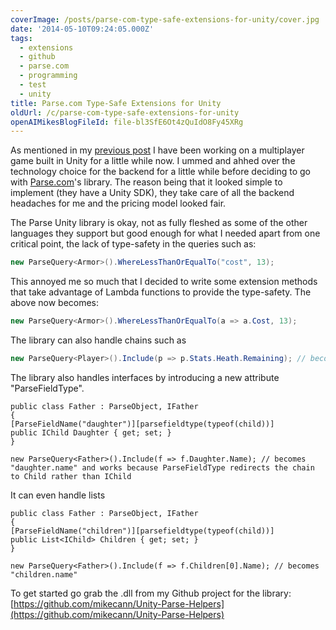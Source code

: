 ```yaml
---
coverImage: /posts/parse-com-type-safe-extensions-for-unity/cover.jpg
date: '2014-05-10T09:24:05.000Z'
tags:
  - extensions
  - github
  - parse.com
  - programming
  - test
  - unity
title: Parse.com Type-Safe Extensions for Unity
oldUrl: /c/parse-com-type-safe-extensions-for-unity
openAIMikesBlogFileId: file-bl3SfE6Ot4zQuIdO8Fy45XRg
---
```


As mentioned in my [previous post](https://www.mikecann.blog/games/taming-unity/) I have been working on a multiplayer game built in Unity for a little while now. I ummed and ahhed over the technology choice for the backend for a little while before deciding to go with [Parse.com](https://Parse.com)'s library. The reason being that it looked simple to implement (they have a Unity SDK), they take care of all the backend headaches for me and the pricing model looked fair.

<!-- more -->

The Parse Unity library is okay, not as fully fleshed as some of the other languages they support but good enough for what I needed apart from one critical point, the lack of type-safety in the queries such as:

```csharp
new ParseQuery<Armor>().WhereLessThanOrEqualTo("cost", 13);
```

This annoyed me so much that I decided to write some extension methods that take advantage of Lambda functions to provide the type-safety. The above now becomes:

```csharp
new ParseQuery<Armor>().WhereLessThanOrEqualTo(a => a.Cost, 13);
```

The library can also handle chains such as

```csharp
new ParseQuery<Player>().Include(p => p.Stats.Heath.Remaining); // becomes "stats.health.remaining"
```

The library also handles interfaces by introducing a new attribute "ParseFieldType".

```csharp[parseclassname("father")]
public class Father : ParseObject, IFather
{
[ParseFieldName("daughter")][parsefieldtype(typeof(child))]
public IChild Daughter { get; set; }
}

new ParseQuery<Father>().Include(f => f.Daughter.Name); // becomes "daughter.name" and works because ParseFieldType redirects the chain to Child rather than IChild
```

It can even handle lists

```csharp[parseclassname("father")]
public class Father : ParseObject, IFather
{
[ParseFieldName("children")][parsefieldtype(typeof(child))]
public List<IChild> Children { get; set; }
}

new ParseQuery<Father>().Include(f => f.Children[0].Name); // becomes "children.name"
```

To get started go grab the .dll from my Github project for the library: [https://github.com/mikecann/Unity-Parse-Helpers](https://github.com/mikecann/Unity-Parse-Helpers)
